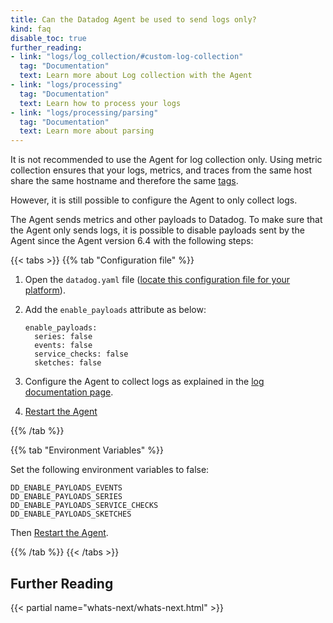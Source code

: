 ```yaml
---
title: Can the Datadog Agent be used to send logs only?
kind: faq
disable_toc: true
further_reading:
- link: "logs/log_collection/#custom-log-collection"
  tag: "Documentation"
  text: Learn more about Log collection with the Agent
- link: "logs/processing"
  tag: "Documentation"
  text: Learn how to process your logs
- link: "logs/processing/parsing"
  tag: "Documentation"
  text: Learn more about parsing
---
```



It is not recommended to use the Agent for log collection only. Using metric collection ensures that your logs, metrics, and traces from the same host share the same hostname and therefore the same [tags][1].

However, it is still possible to configure the Agent to only collect logs.

The Agent sends metrics and other payloads to Datadog. To make sure that the Agent only sends logs, it is possible to disable payloads sent by the Agent since the Agent version 6.4 with the following steps:

{{< tabs >}}
{{% tab "Configuration file" %}}

1. Open the `datadog.yaml` file ([locate this configuration file for your platform][3]).
2. Add the `enable_payloads` attribute as below:

    ```
    enable_payloads:
      series: false
      events: false
      service_checks: false
      sketches: false
    ```

3. Configure the Agent to collect logs as explained in the [log documentation page][2].
4. [Restart the Agent][4]

{{% /tab %}}

{{% tab "Environment Variables" %}}

Set the following environment variables to false:

```
DD_ENABLE_PAYLOADS_EVENTS
DD_ENABLE_PAYLOADS_SERIES
DD_ENABLE_PAYLOADS_SERVICE_CHECKS
DD_ENABLE_PAYLOADS_SKETCHES
```

Then [Restart the Agent][4].

{{% /tab %}}
{{< /tabs >}}

## Further Reading

{{< partial name="whats-next/whats-next.html" >}}

[1]: /tagging
[2]: https://docs.datadoghq.com/logs/log_collection/
[3]: /agent/faq/agent-configuration-files/?tab=agentv6
[4]: /agent/faq/agent-commands/#restart-the-agent
